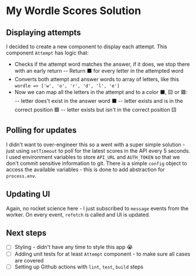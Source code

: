 # My Wordle Scores Solution

## Displaying attempts
I decided to create a new component to display each attempt. This component `Attempt` has logic that:
- Checks if the attempt word matches the answer, if it does, we stop there with an early return
 -- Return ⬛ for every letter in the attempted word
- Converts both attempt and answer words to array of letters, like this `wordle => ['w', 'o', 'r', 'd', 'l', 'e']`
- Now we can map all the letters in the attempt and to a color ⬛, 🟨 or 🟩:
 -- letter does't exist in the answer word ⬛
 -- letter exists and is in the correct position 🟩
 -- letter exists but isn't in the correct position 🟨

## Polling for updates
I didn't want to over-engineer this so a went with a super simple solution - just using `setTimeout` to poll for the latest scores in the API every 5 seconds.
I used environment variables to store `API_URL` and `AUTH_TOKEN` so that we don't commit sensitive information to git. There is a simple `config` object to access the available variables - this is done to add abstraction for `process.env`.

## Updating UI
Again, no rocket science here - I just subscribed to `message` events from the worker. On every event, `refetch` is called and UI is updated.

## Next steps
- [ ] Styling - didn't have any time to style this app 😭
- [ ] Adding unit tests for at least `Attempt` component - to make sure all cases are covered
- [ ] Setting up Github actions with `lint`, `test`, `build` steps
